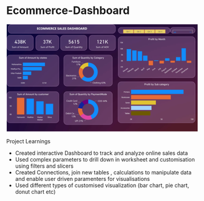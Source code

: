 # Ecommerce-Dashboard
![img](https://raw.githubusercontent.com/Somesh140/Ecommerce-Dashboard-/main/Ecommerce%20sales%20dashboard.png)

Project Learnings
* Created interactive Dashboard to track and analyze online sales data 
* Used complex parameters to drill down in worksheet and customisation using filters and slicers 
* Created Connections, join new tables , calculations to manipulate data and enable user driven paramenters for visualisations
* Used different types of customised visualization (bar chart, pie chart, donut chart etc)
